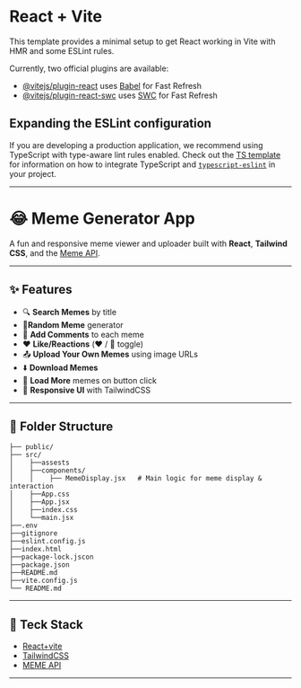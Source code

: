 # React + Vite

This template provides a minimal setup to get React working in Vite with HMR and some ESLint rules.

Currently, two official plugins are available:

- [@vitejs/plugin-react](https://github.com/vitejs/vite-plugin-react/blob/main/packages/plugin-react) uses [Babel](https://babeljs.io/) for Fast Refresh
- [@vitejs/plugin-react-swc](https://github.com/vitejs/vite-plugin-react/blob/main/packages/plugin-react-swc) uses [SWC](https://swc.rs/) for Fast Refresh

## Expanding the ESLint configuration

If you are developing a production application, we recommend using TypeScript with type-aware lint rules enabled. Check out the [TS template](https://github.com/vitejs/vite/tree/main/packages/create-vite/template-react-ts) for information on how to integrate TypeScript and [`typescript-eslint`](https://typescript-eslint.io) in your project.

---

# 😂 Meme Generator App

A fun and responsive meme viewer and uploader built with **React**, **Tailwind CSS**, and the [Meme API](https://meme-api.com/).

---

## ✨ Features

- 🔍 **Search Memes** by title
-  🧩**Random Meme** generator
- 💬 **Add Comments** to each meme
- ❤️ **Like/Reactions** (❤️ / 🤍 toggle)
- 📤 **Upload Your Own Memes** using image URLs
- ⬇️ **Download Memes**
- 🔄 **Load More** memes on button click
- 🎨 **Responsive UI** with TailwindCSS

---

## 📁 Folder Structure

````
├── public/
├── src/
│    ├──assests
│    ├──components/
│    │    ├── MemeDisplay.jsx   # Main logic for meme display & interaction
│    ├──App.css
│    ├──App.jsx
│    ├──index.css
│    └──main.jsx
├──.env
├──gitignore
├──eslint.config.js
├──index.html
├──package-lock.jscon
├──package.json
├──README.md
├──vite.config.js
└── README.md

````
---

## 🧰 Teck Stack

- [React+vite](https://vite.dev/)
- [TailwindCSS](https://tailwindcss.com/)
- [MEME API](https://meme-api.com/gimme/)
---

